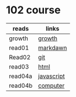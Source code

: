 # 102 course 

| reads    | links    |
| -------- | -------- |
| growth   | [growth](growthmindset)|
| read01   | [markdawn](read01)|
| Read02   | [git](Read02)|
| read03   | [html](read03)|
| read04a  | [javascript](read04a)|
| read04b  | [computer](read04b)|